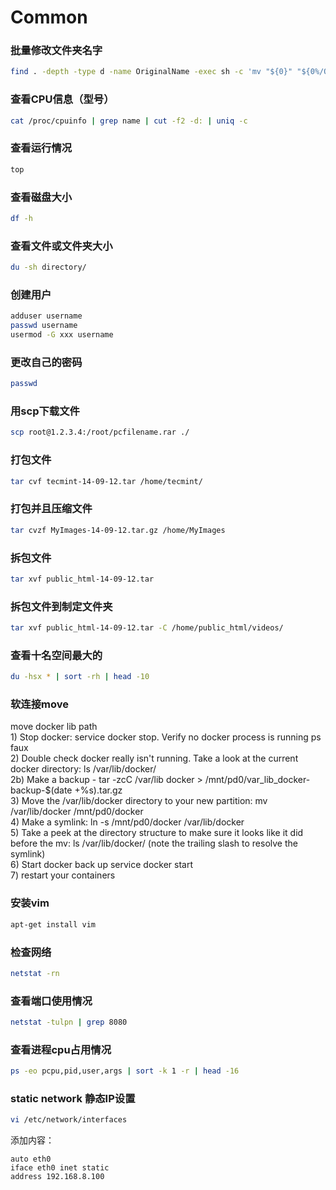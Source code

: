 # Common

### 批量修改文件夹名字

```bash
find . -depth -type d -name OriginalName -exec sh -c 'mv "${0}" "${0%/OriginalName}/NewName"' {} \;
```

### 查看CPU信息（型号）

```bash
cat /proc/cpuinfo | grep name | cut -f2 -d: | uniq -c
```

### 查看运行情况

```bash
top
```

### 查看磁盘大小

```bash
df -h
```

### 查看文件或文件夹大小

```bash
du -sh directory/
```

### 创建用户

```bash
adduser username
passwd username
usermod -G xxx username
```

### 更改自己的密码

```bash
passwd
```

### 用scp下载文件

```bash
scp root@1.2.3.4:/root/pcfilename.rar ./
```

### 打包文件

```bash
tar cvf tecmint-14-09-12.tar /home/tecmint/
```

### 打包并且压缩文件

```bash
tar cvzf MyImages-14-09-12.tar.gz /home/MyImages
```

### 拆包文件

```bash
tar xvf public_html-14-09-12.tar
```

### 拆包文件到制定文件夹

```bash
tar xvf public_html-14-09-12.tar -C /home/public_html/videos/
```

### 查看十名空间最大的

```bash
du -hsx * | sort -rh | head -10
```

### 软连接move

move docker lib path  
1\) Stop docker: service docker stop. Verify no docker process is running ps faux  
2\) Double check docker really isn't running. Take a look at the current docker directory: ls /var/lib/docker/  
2b\) Make a backup - tar -zcC /var/lib docker &gt; /mnt/pd0/var\_lib\_docker-backup-$\(date +%s\).tar.gz  
3\) Move the /var/lib/docker directory to your new partition: mv /var/lib/docker /mnt/pd0/docker  
4\) Make a symlink: ln -s /mnt/pd0/docker /var/lib/docker  
5\) Take a peek at the directory structure to make sure it looks like it did before the mv: ls /var/lib/docker/ \(note the trailing slash to resolve the symlink\)  
6\) Start docker back up service docker start  
7\) restart your containers

### 安装vim

```bash
apt-get install vim
```

### 检查网络

```bash
netstat -rn
```

### 查看端口使用情况

```bash
netstat -tulpn | grep 8080
```

### 查看进程cpu占用情况

```bash
ps -eo pcpu,pid,user,args | sort -k 1 -r | head -16
```

### static network 静态IP设置

```bash
vi /etc/network/interfaces
```

添加内容：

```text
auto eth0
iface eth0 inet static
address 192.168.8.100    
```


